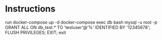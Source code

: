 # Instructions
run docker-compose up -d
docker-compose exec db bash
mysql -u root -p
GRANT ALL ON db_test.* TO 'testuser'@'%' IDENTIFIED BY '12345678';
FLUSH PRIVILEGES;
EXIT;
exit
